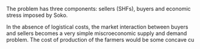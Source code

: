 The problem has three components: sellers (SHFs), buyers and economic stress imposed by Soko.

In the absence of logistical costs, the market interaction between buyers and sellers becomes a very simple miscroeconomic supply and demand problem. The cost of production of the farmers would be some concave cu


<!--stackedit_data:
eyJoaXN0b3J5IjpbLTUxNTU2NjMwLDEwNDc2NTI4ODRdfQ==
-->